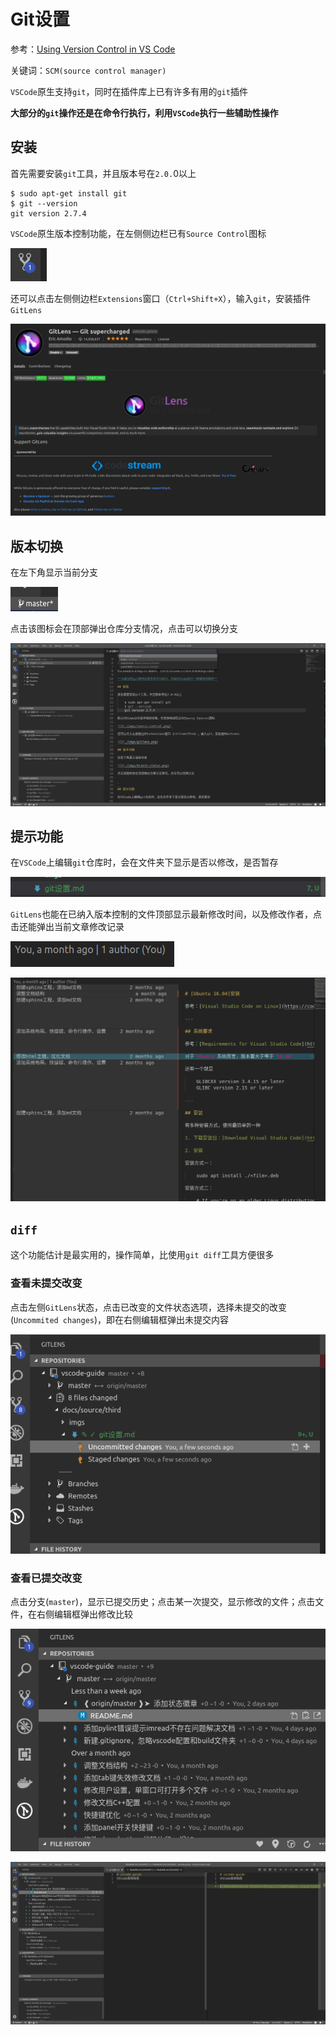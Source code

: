 
# Git设置

参考：[Using Version Control in VS Code](https://code.visualstudio.com/docs/editor/versioncontrol#_scm-providers)

关键词：`SCM(source control manager)`

`VSCode`原生支持`git`，同时在插件库上已有许多有用的`git`插件

**大部分的`git`操作还是在命令行执行，利用`VSCode`执行一些辅助性操作**

## 安装

首先需要安装`git`工具，并且版本号在`2.0.`0以上

    $ sudo apt-get install git
    $ git --version
    git version 2.7.4

`VSCode`原生版本控制功能，在左侧侧边栏已有`Source Control`图标

![](./imgs/source-control.png) 

还可以点击左侧侧边栏`Extensions`窗口（`Ctrl+Shift+X`），输入`git`，安装插件`GitLens`

![](./imgs/gitlens.png)

## 版本切换

在左下角显示当前分支

![](./imgs/branch-status.png)

点击该图标会在顶部弹出仓库分支情况，点击可以切换分支

![](./imgs/branch-status-2.png)

## 提示功能

在`VSCode`上编辑`git`仓库时，会在文件夹下显示是否以修改，是否暂存

![](./imgs/native-git.png)

`GitLens`也能在已纳入版本控制的文件顶部显示最新修改时间，以及修改作者，点击还能弹出当前文章修改记录

![](./imgs/gitlens-top.png)

![](./imgs/gitlens-log.png)

## `diff`

这个功能估计是最实用的，操作简单，比使用`git diff`工具方便很多

### 查看未提交改变

点击左侧`GitLens`状态，点击已改变的文件状态选项，选择未提交的改变(`Uncommited changes`)，即在右侧编辑框弹出未提交内容

![](./imgs/gitlens-uncommitted.png)

### 查看已提交改变

点击分支(`master`)，显示已提交历史；点击某一次提交，显示修改的文件；点击文件，在右侧编辑框弹出修改比较

![](./imgs/gitlens-committed.png)

![](./imgs/gitlens-committed-diff.png)